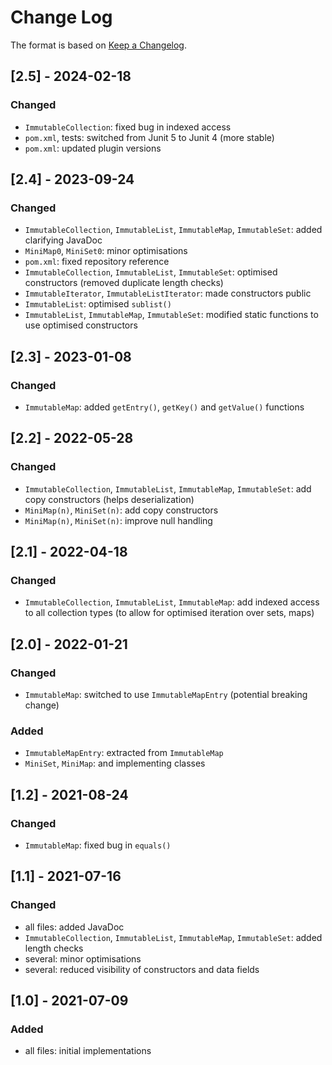 # Change Log

The format is based on [Keep a Changelog](http://keepachangelog.com/).

## [2.5] - 2024-02-18
### Changed
- `ImmutableCollection`: fixed bug in indexed access
- `pom.xml`, tests: switched from Junit 5 to Junit 4 (more stable)
- `pom.xml`: updated plugin versions

## [2.4] - 2023-09-24
### Changed
- `ImmutableCollection`, `ImmutableList`, `ImmutableMap`, `ImmutableSet`: added clarifying JavaDoc
- `MiniMap0`, `MiniSet0`: minor optimisations
- `pom.xml`: fixed repository reference
- `ImmutableCollection`, `ImmutableList`, `ImmutableSet`: optimised constructors (removed duplicate length checks)
- `ImmutableIterator`, `ImmutableListIterator`: made constructors public
- `ImmutableList`: optimised `sublist()`
- `ImmutableList`, `ImmutableMap`, `ImmutableSet`: modified static functions to use optimised constructors

## [2.3] - 2023-01-08
### Changed
- `ImmutableMap`: added `getEntry()`, `getKey()` and `getValue()` functions

## [2.2] - 2022-05-28
### Changed
- `ImmutableCollection`, `ImmutableList`, `ImmutableMap`, `ImmutableSet`: add copy constructors (helps deserialization)
- `MiniMap(n)`, `MiniSet(n)`: add copy constructors
- `MiniMap(n)`, `MiniSet(n)`: improve null handling

## [2.1] - 2022-04-18
### Changed
- `ImmutableCollection`, `ImmutableList`, `ImmutableMap`: add indexed access to all collection types (to allow for
  optimised iteration over sets, maps)

## [2.0] - 2022-01-21
### Changed
- `ImmutableMap`: switched to use `ImmutableMapEntry` (potential breaking change)
### Added
- `ImmutableMapEntry`: extracted from `ImmutableMap`
- `MiniSet`, `MiniMap`: and implementing classes

## [1.2] - 2021-08-24
### Changed
- `ImmutableMap`: fixed bug in `equals()`

## [1.1] - 2021-07-16
### Changed
- all files: added JavaDoc
- `ImmutableCollection`, `ImmutableList`, `ImmutableMap`, `ImmutableSet`: added length checks
- several: minor optimisations
- several: reduced visibility of constructors and data fields

## [1.0] - 2021-07-09
### Added
- all files: initial implementations
